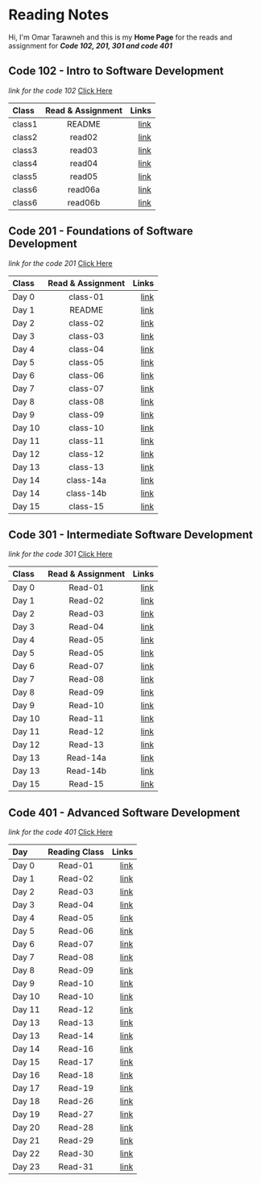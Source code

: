 # Reading Notes

Hi, I'm Omar Tarawneh and this is my **Home Page** for the reads and assignment for _**Code 102, 201, 301 and code 401**_

<!-- ![code](https://wallpapercave.com/wp/wp2936933.jpg) -->

## Code 102 - Intro to Software Development

_link for the code 102_ [Click Here](reading-notes-code102/README.md)

| Class  | Read & Assignment |                                                                               Links |
| :----- | :---------------: | ----------------------------------------------------------------------------------: |
| class1 |      README       |         [link](https://omar-tarawneh.github.io/reading-notes/reading-notes-code102) |
| class2 |      read02       |  [link](https://omar-tarawneh.github.io/reading-notes/reading-notes-code102/read02) |
| class3 |      read03       |  [link](https://omar-tarawneh.github.io/reading-notes/reading-notes-code102/read03) |
| class4 |      read04       |  [link](https://omar-tarawneh.github.io/reading-notes/reading-notes-code102/read04) |
| class5 |      read05       |  [link](https://omar-tarawneh.github.io/reading-notes/reading-notes-code102/read05) |
| class6 |      read06a      | [link](https://omar-tarawneh.github.io/reading-notes/reading-notes-code102/read06a) |
| class6 |      read06b      | [link](https://omar-tarawneh.github.io/reading-notes/reading-notes-code102/read06b) |

## Code 201 - Foundations of Software Development

_link for the code 201_ [Click Here](reading-notes-code201/README.md)

| Class  | Read & Assignment |                                                                                 Links |
| :----- | :---------------: | ------------------------------------------------------------------------------------: |
| Day 0  |     class-01      |  [link](https://omar-tarawneh.github.io/reading-notes/reading-notes-code201/class-01) |
| Day 1  |      README       |           [link](https://omar-tarawneh.github.io/reading-notes/reading-notes-code201) |
| Day 2  |     class-02      |  [link](https://omar-tarawneh.github.io/reading-notes/reading-notes-code201/class-02) |
| Day 3  |     class-03      |  [link](https://omar-tarawneh.github.io/reading-notes/reading-notes-code201/class-03) |
| Day 4  |     class-04      |  [link](https://omar-tarawneh.github.io/reading-notes/reading-notes-code201/class-04) |
| Day 5  |     class-05      |  [link](https://omar-tarawneh.github.io/reading-notes/reading-notes-code201/class-05) |
| Day 6  |     class-06      |  [link](https://omar-tarawneh.github.io/reading-notes/reading-notes-code201/class-06) |
| Day 7  |     class-07      |  [link](https://omar-tarawneh.github.io/reading-notes/reading-notes-code201/class-07) |
| Day 8  |     class-08      |  [link](https://omar-tarawneh.github.io/reading-notes/reading-notes-code201/class-08) |
| Day 9  |     class-09      |  [link](https://omar-tarawneh.github.io/reading-notes/reading-notes-code201/class-09) |
| Day 10 |     class-10      |  [link](https://omar-tarawneh.github.io/reading-notes/reading-notes-code201/class-10) |
| Day 11 |     class-11      |  [link](https://omar-tarawneh.github.io/reading-notes/reading-notes-code201/class-11) |
| Day 12 |     class-12      |  [link](https://omar-tarawneh.github.io/reading-notes/reading-notes-code201/class-12) |
| Day 13 |     class-13      |  [link](https://omar-tarawneh.github.io/reading-notes/reading-notes-code201/class-13) |
| Day 14 |     class-14a     | [link](https://omar-tarawneh.github.io/reading-notes/reading-notes-code201/class-14a) |
| Day 14 |     class-14b     | [link](https://omar-tarawneh.github.io/reading-notes/reading-notes-code201/class-14b) |
| Day 15 |     class-15      |           [link](https://omar-tarawneh.github.io/reading-notes/reading-notes-code201) |

## Code 301 - Intermediate Software Development

_link for the code 301_ [Click Here](reading-notes-code301/README.md)

| Class  | Read & Assignment |                                                                                Links |
| :----- | :---------------: | -----------------------------------------------------------------------------------: |
| Day 0  |      Read-01      |  [link](https://omar-tarawneh.github.io/reading-notes/reading-notes-code301/read-01) |
| Day 1  |      Read-02      |  [link](https://omar-tarawneh.github.io/reading-notes/reading-notes-code301/read-02) |
| Day 2  |      Read-03      |  [link](https://omar-tarawneh.github.io/reading-notes/reading-notes-code301/read-03) |
| Day 3  |      Read-04      |  [link](https://omar-tarawneh.github.io/reading-notes/reading-notes-code301/read-04) |
| Day 4  |      Read-05      |  [link](https://omar-tarawneh.github.io/reading-notes/reading-notes-code301/read-05) |
| Day 5  |      Read-05      |  [link](https://omar-tarawneh.github.io/reading-notes/reading-notes-code301/read-06) |
| Day 6  |      Read-07      |  [link](https://omar-tarawneh.github.io/reading-notes/reading-notes-code301/read-07) |
| Day 7  |      Read-08      |  [link](https://omar-tarawneh.github.io/reading-notes/reading-notes-code301/read-08) |
| Day 8  |      Read-09      |  [link](https://omar-tarawneh.github.io/reading-notes/reading-notes-code301/read-09) |
| Day 9  |      Read-10      |  [link](https://omar-tarawneh.github.io/reading-notes/reading-notes-code301/read-10) |
| Day 10 |      Read-11      |  [link](https://omar-tarawneh.github.io/reading-notes/reading-notes-code301/read-11) |
| Day 11 |      Read-12      |  [link](https://omar-tarawneh.github.io/reading-notes/reading-notes-code301/read-12) |
| Day 12 |      Read-13      |  [link](https://omar-tarawneh.github.io/reading-notes/reading-notes2code301/read-13) |
| Day 13 |     Read-14a      | [link](https://omar-tarawneh.github.io/reading-notes/reading-notes2code301/read-14a) |
| Day 13 |     Read-14b      | [link](https://omar-tarawneh.github.io/reading-notes/reading-notes2code301/read-14b) |
| Day 15 |      Read-15      |   [link](https://omar-tarawneh.github.io/reading-notes/reading-notes2code301/read15) |

## Code 401 - Advanced Software Development

_link for the code 401_ [Click Here](reading-notes-code401/README.md)

| Day    | Reading Class |                                                                               Links |
| :----- | :-----------: | ----------------------------------------------------------------------------------: |
| Day 0  |    Read-01    | [link](https://omar-tarawneh.github.io/reading-notes/reading-notes-code401/read-01) |
| Day 1  |    Read-02    | [link](https://omar-tarawneh.github.io/reading-notes/reading-notes-code401/read-02) |
| Day 2  |    Read-03    | [link](https://omar-tarawneh.github.io/reading-notes/reading-notes-code401/read-03) |
| Day 3  |    Read-04    | [link](https://omar-tarawneh.github.io/reading-notes/reading-notes-code401/read-04) |
| Day 4  |    Read-05    | [link](https://omar-tarawneh.github.io/reading-notes/reading-notes-code401/read-05) |
| Day 5  |    Read-06    | [link](https://omar-tarawneh.github.io/reading-notes/reading-notes-code401/read-06) |
| Day 6  |    Read-07    | [link](https://omar-tarawneh.github.io/reading-notes/reading-notes-code401/read-07) |
| Day 7  |    Read-08    | [link](https://omar-tarawneh.github.io/reading-notes/reading-notes-code401/read-08) |
| Day 8  |    Read-09    | [link](https://omar-tarawneh.github.io/reading-notes/reading-notes-code401/read-09) |
| Day 9  |    Read-10    | [link](https://omar-tarawneh.github.io/reading-notes/reading-notes-code401/read-10) |
| Day 10 |    Read-10    | [link](https://omar-tarawneh.github.io/reading-notes/reading-notes-code401/read-11) |
| Day 11 |    Read-12    | [link](https://omar-tarawneh.github.io/reading-notes/reading-notes-code401/read-12) |
| Day 13 |    Read-13    | [link](https://omar-tarawneh.github.io/reading-notes/reading-notes-code401/read-13) |
| Day 13 |    Read-14    | [link](https://omar-tarawneh.github.io/reading-notes/reading-notes-code401/read-14) |
| Day 14 |    Read-16    | [link](https://omar-tarawneh.github.io/reading-notes/reading-notes-code401/read-16) |
| Day 15 |    Read-17    | [link](https://omar-tarawneh.github.io/reading-notes/reading-notes-code401/read-17) |
| Day 16 |    Read-18    | [link](https://omar-tarawneh.github.io/reading-notes/reading-notes-code401/read-18) |
| Day 17 |    Read-19    | [link](https://omar-tarawneh.github.io/reading-notes/reading-notes-code401/read-19) |
| Day 18 |    Read-26    | [link](https://omar-tarawneh.github.io/reading-notes/reading-notes-code401/read-26) |
| Day 19 |    Read-27    | [link](https://omar-tarawneh.github.io/reading-notes/reading-notes-code401/read-27) |
| Day 20 |    Read-28    | [link](https://omar-tarawneh.github.io/reading-notes/reading-notes-code401/read-28) |
| Day 21 |    Read-29    | [link](https://omar-tarawneh.github.io/reading-notes/reading-notes-code401/read-29) |
| Day 22 |    Read-30    | [link](https://omar-tarawneh.github.io/reading-notes/reading-notes-code401/read-30) |
| Day 23 |    Read-31    | [link](https://omar-tarawneh.github.io/reading-notes/reading-notes-code401/read-31) |

